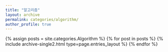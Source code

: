 ```yaml
---
title: "알고리즘"
layout: archive
permalink: categories/algorithm/
author_profile: true
---
```


{% assign posts = site.categories.Algorithm %}
{% for post in posts %} {% include archive-single2.html type=page.entries_layout %} {% endfor %}